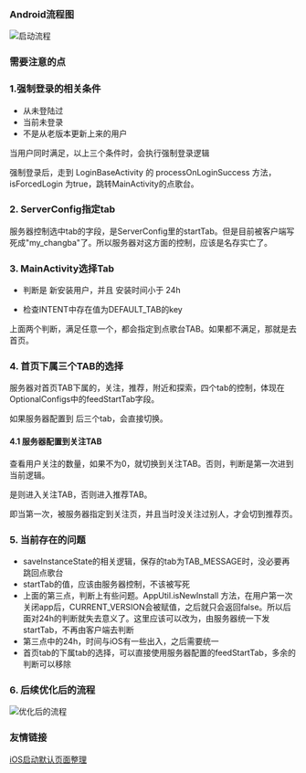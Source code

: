 ### Android流程图



![启动流程](http://ww1.sinaimg.cn/mw690/e99d92cfly1g5r6lzvhs6j20zw2ag7bc.jpg)

### 需要注意的点

### 1.强制登录的相关条件

-  从未登陆过
- 当前未登录
- 不是从老版本更新上来的用户

当用户同时满足，以上三个条件时，会执行强制登录逻辑

强制登录后，走到 LoginBaseActivity 的 processOnLoginSuccess 方法， isForcedLogin 为true，跳转MainActivity的点歌台。

### 2. ServerConfig指定tab

服务器控制选中tab的字段，是ServerConfig里的startTab。但是目前被客户端写死成"my_changba"了。所以服务器对这方面的控制，应该是名存实亡了。

### 3. MainActivity选择Tab

- 判断是 新安装用户，并且 安装时间小于 24h

- 检查INTENT中存在值为DEFAULT_TAB的key

上面两个判断，满足任意一个，都会指定到点歌台TAB。如果都不满足，那就是去首页。

### 4. 首页下属三个TAB的选择

服务器对首页TAB下属的，关注，推荐，附近和探索，四个tab的控制，体现在OptionalConfigs中的feedStartTab字段。

如果服务器配置到 后三个tab，会直接切换。

#### 4.1 服务器配置到关注TAB

查看用户关注的数量，如果不为0，就切换到关注TAB。否则，判断是第一次进到当前逻辑。

是则进入关注TAB，否则进入推荐TAB。



即当第一次，被服务器指定到关注页，并且当时没关注过别人，才会切到推荐页。



### 5. 当前存在的问题

- saveInstanceState的相关逻辑，保存的tab为TAB_MESSAGE时，没必要再跳回点歌台
- startTab的值，应该由服务器控制，不该被写死
- 上面的第三点，判断上有些问题。AppUtil.isNewInstall 方法，在用户第一次关闭app后，CURRENT_VERSION会被赋值，之后就只会返回false。所以后面对24h的判断就失去意义了。这里应该可以改为，由服务器统一下发startTab，不再由客户端去判断
- 第三点中的24h，时间与iOS有一些出入，之后需要统一
- 首页tab的下属tab的选择，可以直接使用服务器配置的feedStartTab，多余的判断可以移除



### 6. 后续优化后的流程

![优化后的流程](http://ww1.sinaimg.cn/mw690/e99d92cfly1g5tj2ca863j20mk110dhw.jpg)

### 友情链接

[iOS启动默认页面整理](https://wiki.changba.com/pages/viewpage.action?pageId=28153220)

